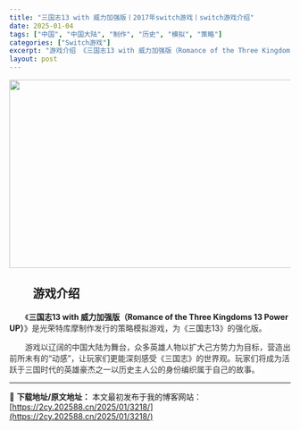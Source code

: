 ```yaml
---
title: "三国志13 with 威力加强版丨2017年switch游戏丨switch游戏介绍"
date: 2025-01-04
tags: ["中国", "中国大陆", "制作", "历史", "模拟", "策略"]
categories: ["Switch游戏"]
excerpt: "游戏介绍 《三国志13 with 威力加强版（Romance of the Three Kingdoms 13 Power UP）》是光荣特库摩制作发行的策略模拟游戏，为《三国志13》的强化版。 游戏以辽阔的中国大陆为舞台，众多英雄人物以扩大己方势力为目标，营造出前所未有的“动感”，让玩家们更能深刻&hellip;"
layout: post
---
```


<img class="aligncenter size-full wp-image-3260" src="https://2cy.202588.cn/wp-content/uploads/2025/01/202501041403293.webp" alt="" width="600" height="337" />
<h2 style="white-space: normal; text-indent: 2em; text-align: left;">游戏介绍</h2>
<p style="white-space: normal; text-indent: 2em; text-align: left;"><span style="background-color: #ffffff;">《<strong>三国志13 with 威力加强版（<strong style="text-indent: 28px; white-space: normal;">Romance of the Three Kingdoms 13 Power UP</strong>）</strong>》</span><span style="white-space: pre-wrap; background-color: #ffffff;"><span style="color: #333333; text-indent: 28px; background-color: #ffffff;">是光荣特库摩制作发行的策略模拟游戏，为《</span>三国志13<span style="color: #333333; text-indent: 28px; background-color: #ffffff;">》的强化版</span><span style="color: #333333;">。</span></span></p>
<p style="white-space: normal; text-indent: 2em; text-align: left;"><span style="white-space: pre-wrap; background-color: #ffffff;"><span style="color: #333333;"><span style="color: #333333; text-indent: 28px; background-color: #ffffff;">游戏以辽阔的中国大陆为舞台，众多英雄人物以扩大己方势力为目标，营造出前所未有的“动感”，让玩家们更能深刻感受《三国志》的世界观。玩家们将成为活跃于三国时代的英雄豪杰之一以历史主人公的身份编织属于自己的故事。</span></span></span></p>
<p style="white-space: normal; text-indent: 2em; text-align: left;"></p>

---
📖 **下载地址/原文地址：** 本文最初发布于我的博客网站：[https://2cy.202588.cn/2025/01/3218/](https://2cy.202588.cn/2025/01/3218/)
